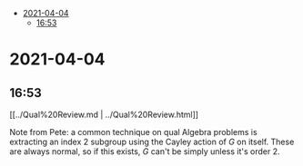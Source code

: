 -   [2021-04-04](#section)
    -   [16:53](#section-1)














2021-04-04
==========

16:53
-----

[[../Qual%20Review.md | ../Qual%20Review.html]]

Note from Pete: a common technique on qual Algebra problems is extracting an index 2 subgroup using the Cayley action of $G$ on itself. These are always normal, so if this exists, $G$ can't be simply unless it's order 2.
